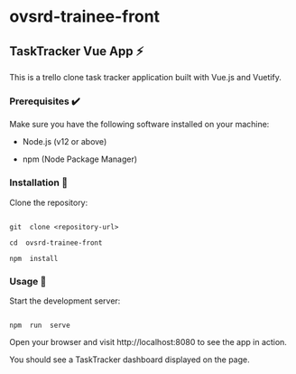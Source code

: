 # ovsrd-trainee-front

## TaskTracker  Vue App :zap:

This is a trello clone task tracker application built with Vue.js and Vuetify.

### Prerequisites :heavy_check_mark:

Make sure you have the following software installed on your machine:

- Node.js (v12 or above)

- npm (Node Package Manager)

### Installation :arrows_counterclockwise:

Clone the repository:

  
```shell

git  clone <repository-url>

cd  ovsrd-trainee-front

npm  install

```

### Usage :tada:

Start the development server:

```shell

npm  run  serve

```
Open your browser and visit http://localhost:8080 to see the app in action.

You should see a TaskTracker dashboard displayed on the page.